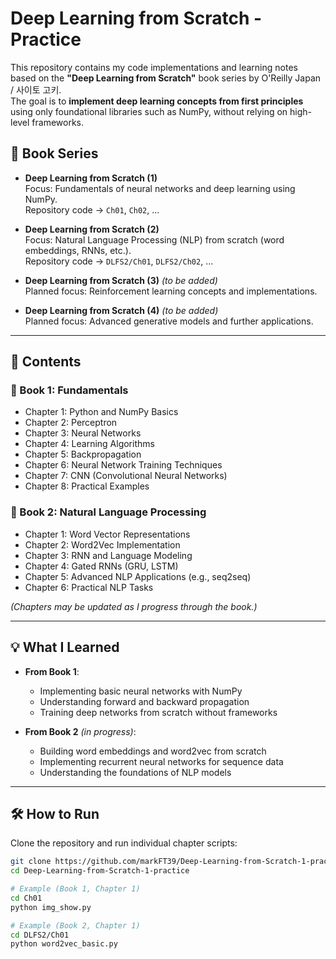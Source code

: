 # Deep Learning from Scratch - Practice

This repository contains my code implementations and learning notes based on the **"Deep Learning from Scratch"** book series by O'Reilly Japan / 사이토 고키.  
The goal is to **implement deep learning concepts from first principles** using only foundational libraries such as NumPy, without relying on high-level frameworks.

## 📘 Book Series
- **Deep Learning from Scratch (1)**  
  Focus: Fundamentals of neural networks and deep learning using NumPy.  
  Repository code → `Ch01`, `Ch02`, ...

- **Deep Learning from Scratch (2)**  
  Focus: Natural Language Processing (NLP) from scratch (word embeddings, RNNs, etc.).  
  Repository code → `DLFS2/Ch01`, `DLFS2/Ch02`, ...

- **Deep Learning from Scratch (3)** *(to be added)*  
  Planned focus: Reinforcement learning concepts and implementations.

- **Deep Learning from Scratch (4)** *(to be added)*  
  Planned focus: Advanced generative models and further applications.

---

## 📁 Contents

### 📖 Book 1: Fundamentals
- Chapter 1: Python and NumPy Basics
- Chapter 2: Perceptron
- Chapter 3: Neural Networks
- Chapter 4: Learning Algorithms
- Chapter 5: Backpropagation
- Chapter 6: Neural Network Training Techniques
- Chapter 7: CNN (Convolutional Neural Networks)
- Chapter 8: Practical Examples

### 📖 Book 2: Natural Language Processing
- Chapter 1: Word Vector Representations
- Chapter 2: Word2Vec Implementation
- Chapter 3: RNN and Language Modeling
- Chapter 4: Gated RNNs (GRU, LSTM)
- Chapter 5: Advanced NLP Applications (e.g., seq2seq)
- Chapter 6: Practical NLP Tasks

*(Chapters may be updated as I progress through the book.)*

---

## 💡 What I Learned
- **From Book 1**:  
  - Implementing basic neural networks with NumPy  
  - Understanding forward and backward propagation  
  - Training deep networks from scratch without frameworks  

- **From Book 2** *(in progress)*:  
  - Building word embeddings and word2vec from scratch  
  - Implementing recurrent neural networks for sequence data  
  - Understanding the foundations of NLP models  

---

## 🛠 How to Run
Clone the repository and run individual chapter scripts:

```bash
git clone https://github.com/markFT39/Deep-Learning-from-Scratch-1-practice.git
cd Deep-Learning-from-Scratch-1-practice

# Example (Book 1, Chapter 1)
cd Ch01
python img_show.py

# Example (Book 2, Chapter 1)
cd DLFS2/Ch01
python word2vec_basic.py
